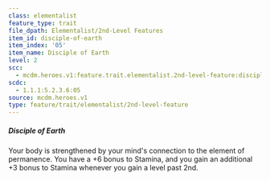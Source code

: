 ```yaml
---
class: elementalist
feature_type: trait
file_dpath: Elementalist/2nd-Level Features
item_id: disciple-of-earth
item_index: '05'
item_name: Disciple of Earth
level: 2
scc:
  - mcdm.heroes.v1:feature.trait.elementalist.2nd-level-feature:disciple-of-earth
scdc:
  - 1.1.1:5.2.3.6:05
source: mcdm.heroes.v1
type: feature/trait/elementalist/2nd-level-feature
---
```


##### Disciple of Earth

Your body is strengthened by your mind's connection to the element of permanence. You have a +6 bonus to Stamina, and you gain an additional +3 bonus to Stamina whenever you gain a level past 2nd.
